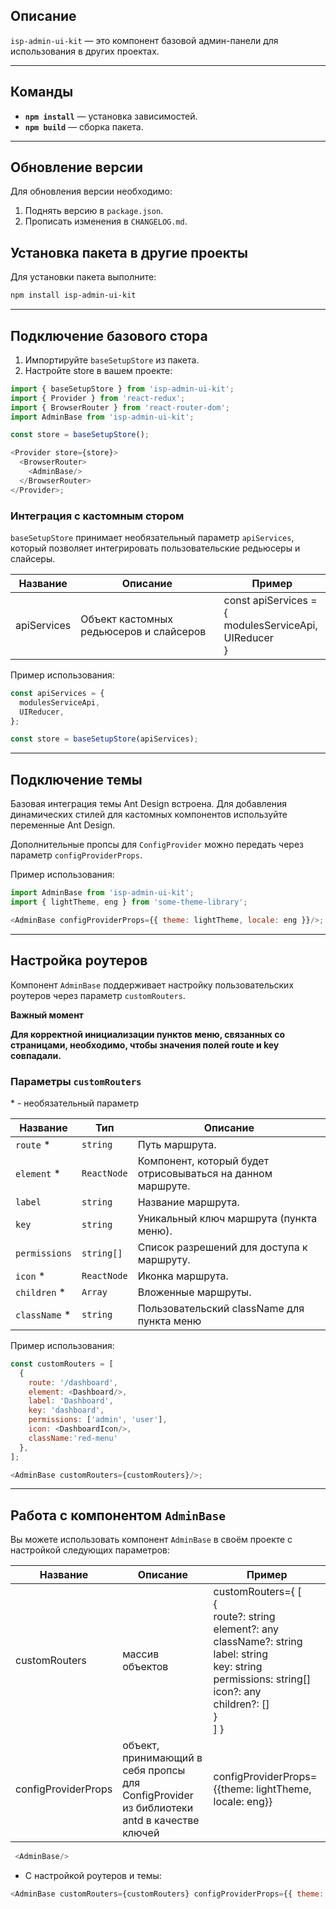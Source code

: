 ## Описание

`isp-admin-ui-kit` — это компонент базовой админ-панели для использования в других проектах.

---

## Команды

- **`npm install`** — установка зависимостей.
- **`npm build`** — сборка пакета.

---

## Обновление версии

Для обновления версии необходимо:

1. Поднять версию в `package.json`.
2. Прописать изменения в `CHANGELOG.md`.

## Установка пакета в другие проекты

Для установки пакета выполните:

```bash
npm install isp-admin-ui-kit
```

---

## Подключение базового стора

1. Импортируйте `baseSetupStore` из пакета.
2. Настройте store в вашем проекте:

```js
import { baseSetupStore } from 'isp-admin-ui-kit';
import { Provider } from 'react-redux';
import { BrowserRouter } from 'react-router-dom';
import AdminBase from 'isp-admin-ui-kit';

const store = baseSetupStore();

<Provider store={store}>
  <BrowserRouter>
    <AdminBase/>
  </BrowserRouter>
</Provider>;
```

### Интеграция с кастомным стором

`baseSetupStore` принимает необязательный параметр `apiServices`, который позволяет интегрировать пользовательские
редьюсеры и слайсеры.

| Название    | Описание                                | Пример                                                           |
|-------------|-----------------------------------------|------------------------------------------------------------------|
| apiServices | Объект кастомных редьюсеров и слайсеров | const apiServices = {<br/>modulesServiceApi,<br/>UIReducer<br/>} |

Пример использования:

```js
const apiServices = {
  modulesServiceApi,
  UIReducer,
};

const store = baseSetupStore(apiServices);
```

---

## Подключение темы

Базовая интеграция темы Ant Design встроена. Для добавления динамических стилей для кастомных компонентов используйте
переменные Ant Design.

Дополнительные пропсы для `ConfigProvider` можно передать через параметр `configProviderProps`.

Пример использования:

```js
import AdminBase from 'isp-admin-ui-kit';
import { lightTheme, eng } from 'some-theme-library';

<AdminBase configProviderProps={{ theme: lightTheme, locale: eng }}/>;
```

---

## Настройка роутеров

Компонент `AdminBase` поддерживает настройку пользовательских роутеров через параметр `customRouters`.

**Важный момент**

**Для корректной инициализации пунктов меню, связанных со страницами, необходимо, чтобы значения полей route и key совпадали.**

### Параметры `customRouters`

\* - необязательный параметр

| Название       | Тип         | Описание                                                    |
|----------------|-------------|-------------------------------------------------------------|
| `route`      * | `string`    | Путь маршрута.                                              |
| `element`    * | `ReactNode` | Компонент, который будет отрисовываться на данном маршруте. |
| `label`        | `string`    | Название маршрута.                                          |
| `key`          | `string`    | Уникальный ключ маршрута (пункта меню).                     |
| `permissions`  | `string[]`  | Список разрешений для доступа к маршруту.                   |
| `icon`       * | `ReactNode` | Иконка маршрута.                                            |
| `children`   * | `Array`     | Вложенные маршруты.                                         |
| `className`  * | `string`    | Пользовательский className для пункта меню                  |



Пример использования:

```js
const customRouters = [
  {
    route: '/dashboard',
    element: <Dashboard/>,
    label: 'Dashboard',
    key: 'dashboard',
    permissions: ['admin', 'user'],
    icon: <DashboardIcon/>,
    className:'red-menu'
  },
];

<AdminBase customRouters={customRouters}/>;
```

---

## Работа с компонентом `AdminBase`

Вы можете использовать компонент `AdminBase` в своём проекте с настройкой следующих параметров:

| Название            | Описание                                                                                  | Пример                                                                                                                                                                                                |
|---------------------|-------------------------------------------------------------------------------------------|-------------------------------------------------------------------------------------------------------------------------------------------------------------------------------------------------------|
| customRouters       | массив объектов                                                                           | customRouters={ [<br>{<br>  route?: string <br> element?: any <br> className?: string <br> label: string <br> key: string <br> permissions: string[] <br> icon?: any <br> children?: []  <br>}<br>] } |
| configProviderProps | объект, принимающий в себя пропсы для ConfigProvider из библиотеки antd в качестве ключей | configProviderProps={{theme: lightTheme, locale: eng}}                                                                                                                                                |

```js
 <AdminBase/> 
```

- С настройкой роутеров и темы:

```js
<AdminBase customRouters={customRouters} configProviderProps={{ theme: lightTheme, locale: ru }}/>;
```
